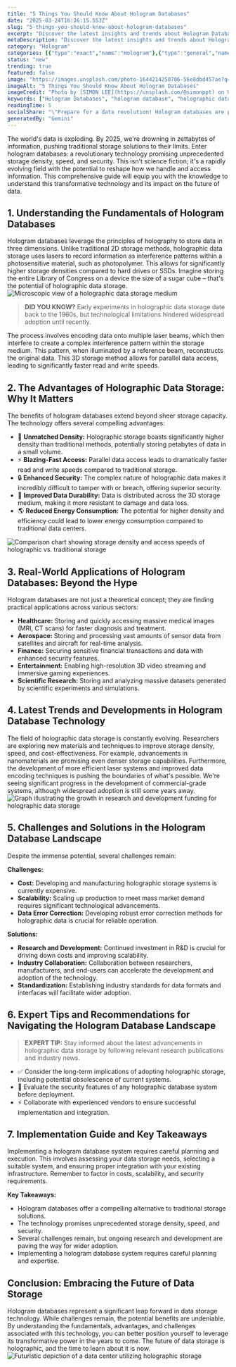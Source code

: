 ```yaml
---
title: "5 Things You Should Know About Hologram Databases"
date: "2025-03-24T16:36:15.553Z"
slug: "5-things-you-should-know-about-hologram-databases"
excerpt: "Discover the latest insights and trends about Hologram Databases. This comprehensive guide covers everything you need to know about Hologram Databases in 2025."
metaDescription: "Discover the latest insights and trends about Hologram Databases. This comprehensive guide covers everything you need to know about Hologram Databases in 2..."
category: "Hologram"
categories: [{"type":"exact","name":"Hologram"},{"type":"general","name":"Computer Science"},{"type":"medium","name":"Data Storage"},{"type":"specific","name":"3D Data Modeling"},{"type":"niche","name":"Spatial Indexing"}]
status: "new"
trending: true
featured: false
image: "https://images.unsplash.com/photo-1644214250706-56e8dbd457ae?q=85&w=1200&fit=max&fm=webp&auto=compress"
imageAlt: "5 Things You Should Know About Hologram Databases"
imageCredit: "Photo by [SIMON LEE](https://unsplash.com/@simonppt) on Unsplash"
keywords: ["Hologram Databases", "hologram database", "holographic data storage", "3d data storage", "future of data storage", "hologram database technology", "buy hologram database system", "holographic data security", "hologram database applications", "best hologram database solutions"]
readingTime: 5
socialShare: "\"Prepare for a data revolution! Hologram databases are poised to rewrite the rules of data storage, offering speeds and security beyond anything we've seen before.\""
generatedBy: "Gemini"
---
```




The world's data is exploding.  By 2025, we're drowning in zettabytes of information, pushing traditional storage solutions to their limits.  Enter hologram databases: a revolutionary technology promising unprecedented storage density, speed, and security.  This isn't science fiction; it's a rapidly evolving field with the potential to reshape how we handle and access information.  This comprehensive guide will equip you with the knowledge to understand this transformative technology and its impact on the future of data.

## 1. Understanding the Fundamentals of Hologram Databases

Hologram databases leverage the principles of holography to store data in three dimensions.  Unlike traditional 2D storage methods, holographic data storage uses lasers to record information as interference patterns within a photosensitive material, such as photopolymer.  This allows for significantly higher storage densities compared to hard drives or SSDs. Imagine storing the entire Library of Congress on a device the size of a sugar cube – that's the potential of holographic data storage. ![Microscopic view of a holographic data storage medium](https://images.unsplash.com/photo-1658989044880-2871105f4ec6?q=85&w=1200&fit=max&fm=webp&auto=compress)

> **DID YOU KNOW?**  Early experiments in holographic data storage date back to the 1960s, but technological limitations hindered widespread adoption until recently.

The process involves encoding data onto multiple laser beams, which then interfere to create a complex interference pattern within the storage medium.  This pattern, when illuminated by a reference beam, reconstructs the original data.  This 3D storage method allows for parallel data access, leading to significantly faster read and write speeds.

## 2.  The Advantages of Holographic Data Storage: Why It Matters

The benefits of hologram databases extend beyond sheer storage capacity.  The technology offers several compelling advantages:

* 🔑 **Unmatched Density:**  Holographic storage boasts significantly higher density than traditional methods, potentially storing petabytes of data in a small volume.
* ⚡ **Blazing-Fast Access:** Parallel data access leads to dramatically faster read and write speeds compared to traditional storage.
* 🔒 **Enhanced Security:** The complex nature of holographic data makes it incredibly difficult to tamper with or breach, offering superior security.
* 🔄 **Improved Data Durability:**  Data is distributed across the 3D storage medium, making it more resistant to damage and data loss.
* 🌎 **Reduced Energy Consumption:** The potential for higher density and efficiency could lead to lower energy consumption compared to traditional data centers.

![Comparison chart showing storage density and access speeds of holographic vs. traditional storage](https://images.unsplash.com/photo-1650986656202-c8ceceb9b1ae?q=85&w=1200&fit=max&fm=webp&auto=compress)

## 3. Real-World Applications of Hologram Databases: Beyond the Hype

Hologram databases are not just a theoretical concept; they are finding practical applications across various sectors:

* **Healthcare:** Storing and quickly accessing massive medical images (MRI, CT scans) for faster diagnosis and treatment.
* **Aerospace:**  Storing and processing vast amounts of sensor data from satellites and aircraft for real-time analysis.
* **Finance:**  Securing sensitive financial transactions and data with enhanced security features.
* **Entertainment:**  Enabling high-resolution 3D video streaming and immersive gaming experiences.
* **Scientific Research:**  Storing and analyzing massive datasets generated by scientific experiments and simulations.

## 4.  Latest Trends and Developments in Hologram Database Technology

The field of holographic data storage is constantly evolving.  Researchers are exploring new materials and techniques to improve storage density, speed, and cost-effectiveness.  For example, advancements in nanomaterials are promising even denser storage capabilities.  Furthermore, the development of more efficient laser systems and improved data encoding techniques is pushing the boundaries of what's possible.  We're seeing significant progress in the development of commercial-grade systems, although widespread adoption is still some years away.  ![Graph illustrating the growth in research and development funding for holographic data storage](https://images.unsplash.com/photo-1728756666032-d0b5552b6384?q=85&w=1200&fit=max&fm=webp&auto=compress)

## 5.  Challenges and Solutions in the Hologram Database Landscape

Despite the immense potential, several challenges remain:

**Challenges:**

* **Cost:**  Developing and manufacturing holographic storage systems is currently expensive.
* **Scalability:**  Scaling up production to meet mass market demand requires significant technological advancements.
* **Data Error Correction:**  Developing robust error correction methods for holographic data is crucial for reliable operation.

**Solutions:**

* **Research and Development:** Continued investment in R&D is crucial for driving down costs and improving scalability.
* **Industry Collaboration:**  Collaboration between researchers, manufacturers, and end-users can accelerate the development and adoption of the technology.
* **Standardization:**  Establishing industry standards for data formats and interfaces will facilitate wider adoption.

## 6. Expert Tips and Recommendations for Navigating the Hologram Database Landscape

> **EXPERT TIP:**  Stay informed about the latest advancements in holographic data storage by following relevant research publications and industry news.

* ✅  Consider the long-term implications of adopting holographic storage, including potential obsolescence of current systems.
* 🔑  Evaluate the security features of any holographic database system before deployment.
* ⚡  Collaborate with experienced vendors to ensure successful implementation and integration.

## 7. Implementation Guide and Key Takeaways

Implementing a hologram database system requires careful planning and execution.  This involves assessing your data storage needs, selecting a suitable system, and ensuring proper integration with your existing infrastructure.  Remember to factor in costs, scalability, and security requirements.

**Key Takeaways:**

* Hologram databases offer a compelling alternative to traditional storage solutions.
* The technology promises unprecedented storage density, speed, and security.
* Several challenges remain, but ongoing research and development are paving the way for wider adoption.
* Implementing a hologram database system requires careful planning and expertise.

## Conclusion: Embracing the Future of Data Storage

Hologram databases represent a significant leap forward in data storage technology.  While challenges remain, the potential benefits are undeniable.  By understanding the fundamentals, advantages, and challenges associated with this technology, you can better position yourself to leverage its transformative power in the years to come.  The future of data storage is holographic, and the time to learn about it is now.  ![Futuristic depiction of a data center utilizing holographic storage](https://images.unsplash.com/photo-1630973981820-4a756320d1de?q=85&w=1200&fit=max&fm=webp&auto=compress)


